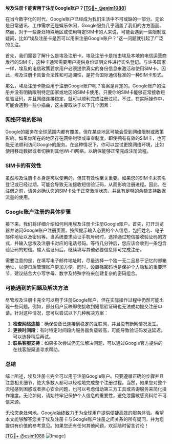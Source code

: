 **埃及注册卡能否用于注册Google账户？[[TG💪+ @esim1088](https://t.me/s/esim1088)]**

在当今数字化的时代，Google账户已经成为我们生活中不可或缺的一部分。无论是日常通讯、工作需求还是娱乐休闲，Google服务几乎涵盖了我们的方方面面。然而，对于一些身处特殊地区或使用特定SIM卡的人来说，可能会遇到一些限制或疑问，比如“埃及注册卡是否可以用来注册Google账户？”这一问题就引起了广泛的关注。

首先，我们需要了解什么是埃及注册卡。埃及注册卡是指由埃及本地的电信运营商发行的SIM卡，这种卡通常需要用户提供身份证明文件进行实名登记。与许多国家一样，埃及的电信政策要求用户必须提供真实的身份信息来激活和使用SIM卡。因此，埃及注册卡具备合法性和可追溯性，是符合国际通信标准的一种SIM卡形式。

那么，埃及注册卡能否用于注册Google账户呢？答案是肯定的。Google账户的注册并没有明确限制特定国家或地区的SIM卡使用。只要你的SIM卡能够正常接收短信验证码，并且网络连接稳定，就可以顺利完成注册过程。不过，在实际操作中，可能会遇到一些小插曲，这主要取决于以下几个因素：

### 网络环境的影响

Google的服务在全球范围内都有覆盖，但在某些地区可能会受到网络限制或政策影响。如果你所在的地区存在网络封锁或审查制度，即使拥有有效的SIM卡，也可能无法顺利访问Google的服务。在这种情况下，你可以尝试更换网络环境，比如使用移动数据或者切换到其他Wi-Fi网络，以确保能够正常完成注册流程。

### SIM卡的有效性

虽然埃及注册卡本身是可以使用的，但其有效性至关重要。如果您的SIM卡未实名登记或已经过期，可能会导致无法接收短信验证码，从而影响注册进程。因此，在注册之前，请务必确认您的SIM卡处于正常激活状态，并且有足够的余额支持数据流量的使用。

### Google账户注册的具体步骤

接下来，我们将详细介绍如何利用埃及注册卡注册Google账户。首先，打开浏览器并访问Google账户注册页面。按照提示输入必要的个人信息，包括姓名、电子邮件地址以及密码等。当系统要求验证手机号码时，选择通过短信接收验证码的方式，并输入您埃及注册卡对应的电话号码。等待几分钟后，您应该会收到一条包含验证码的短信。输入验证码后，继续填写其他必要信息即可完成注册。

需要注意的是，在填写电子邮件地址时，尽量选择一个独一无二且易于记忆的邮箱地址，以便日后管理账户更加方便。同时，设置强密码也是保护个人隐私的重要环节，建议结合大小写字母、数字及特殊字符来创建复杂的密码组合。

### 可能遇到的问题及解决方法

尽管埃及注册卡完全可以用于注册Google账户，但在实际操作过程中仍然可能出现一些问题。例如，部分用户反映即使接收到短信验证码也无法成功提交注册申请。针对这种情况，您可以尝试以下几种解决方案：

1. **检查网络连接**：确保设备已连接到稳定的互联网，并且没有断网情况发生。
2. **更换时间段**：有时特定时间段内服务器负载较高，可能导致验证码发送延迟。可以选择稍后再试。
3. **联系客服支持**：如果多次尝试仍无法解决问题，可以通过Google官方提供的在线客服渠道寻求帮助。

### 总结

综上所述，埃及注册卡完全可以用于注册Google账户。只要遵循正确的步骤并且注意相关细节，绝大多数人都可以轻松地完成整个注册过程。当然，如果您对整个流程感到困惑或者担心安全问题，也可以考虑借助第三方工具或咨询服务来简化操作难度。无论如何，请始终牢记保护个人信息的重要性，避免泄露敏感资料给不可信来源。

无论您身处何地，Google始终致力于为全球用户提供便捷高效的服务体验。希望本文能够解答您关于埃及注册卡与Google账户注册之间关系的所有疑问，并为您提供有价值的参考意见。如果您还有任何其他问题，欢迎随时留言讨论！

[[TG💪+ @esim1088](https://t.me/s/esim1088) ![Image](https://i.postimg.cc/4NQfJmqS/Snipaste-2025-05-13-00-14-12.png)]